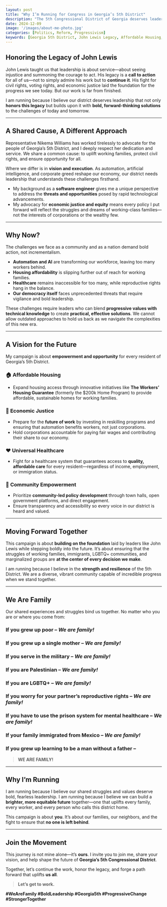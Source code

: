 ```yaml
---
layout: post
title: "Why I’m Running for Congress in Georgia’s 5th District"
description: "The 5th Congressional District of Georgia deserves leadership that honors John Lewis’s legacy while delivering bold, innovative solutions for the challenges of today."
date: 2024-12-09
image: '/images/about-me-photo.jpg'
categories: [Politics, Reform, Progressivism]
keywords: [Georgia 5th District, John Lewis Legacy, Affordable Housing, Economic Justice, Universal Healthcare, Automation Impact, Community Empowerment, Progressive Leadership, Congressional Campaign, Family Values]
---
```


## Honoring the Legacy of John Lewis  
John Lewis taught us that leadership is about service—about seeing injustice and summoning the courage to act. His legacy is a **call to action** for all of us—not to simply admire his work but to **continue it**. His fight for civil rights, voting rights, and economic justice laid the foundation for the progress we see today. But our work is far from finished.  

I am running because I believe our district deserves leadership that not only **honors this legacy** but builds upon it with **bold, forward-thinking solutions** to the challenges of today and tomorrow.  

---

## A Shared Cause, A Different Approach  
Representative Nikema Williams has worked tirelessly to advocate for the people of Georgia’s 5th District, and I deeply respect her dedication and service. We share a common cause: to uplift working families, protect civil rights, and ensure opportunity for all.  

Where we differ is in **vision and execution**. As automation, artificial intelligence, and corporate greed reshape our economy, our district needs leadership that understands these challenges firsthand.  

- My background as a **software engineer** gives me a unique perspective to address the **threats and opportunities** posed by rapid technological advancements.  
- My advocacy for **economic justice and equity** means every policy I put forward will reflect the struggles and dreams of working-class families—not the interests of corporations or the wealthy few.  

---

## Why Now?  

The challenges we face as a community and as a nation demand bold action, not incrementalism.  

- **Automation and AI** are transforming our workforce, leaving too many workers behind.  
- **Housing affordability** is slipping further out of reach for working families.  
- **Healthcare** remains inaccessible for too many, while reproductive rights hang in the balance.  
- **Our democracy itself** faces unprecedented threats that require vigilance and bold leadership.  

These challenges require leaders who can blend **progressive values with technical knowledge** to create **practical, effective solutions**. We cannot allow outdated approaches to hold us back as we navigate the complexities of this new era.  

---

## A Vision for the Future  

My campaign is about **empowerment and opportunity** for every resident of Georgia’s 5th District.  

### 🏠 **Affordable Housing**  
- Expand housing access through innovative initiatives like **The Workers’ Housing Guarantee** (formerly the $200k Home Program) to provide affordable, sustainable homes for working families.  

### 💼 **Economic Justice**  
- Prepare for the **future of work** by investing in reskilling programs and ensuring that automation benefits workers, not just corporations.  
- Hold corporations accountable for paying fair wages and contributing their share to our economy.  

### ❤️ **Universal Healthcare**  
- Fight for a healthcare system that guarantees access to **quality, affordable care** for every resident—regardless of income, employment, or immigration status.  

### 🤝 **Community Empowerment**  
- Prioritize **community-led policy development** through town halls, open government platforms, and direct engagement.  
- Ensure transparency and accessibility so every voice in our district is heard and valued.  

---

## Moving Forward Together  

This campaign is about **building on the foundation** laid by leaders like John Lewis while stepping boldly into the future. It’s about ensuring that the struggles of working families, immigrants, LGBTQ+ communities, and marginalized groups are **at the center of every decision we make**.  

I am running because I believe in the **strength and resilience** of the 5th District. We are a diverse, vibrant community capable of incredible progress when we stand together.  

---

## **We Are Family**  

Our shared experiences and struggles bind us together. No matter who you are or where you come from:  

### **If you grew up poor** – *We are family!*  
### **If you grew up a single mother** – *We are family!*  
### **If you serve in the military** – *We are family!*  
### **If you are Palestinian** – *We are family!*  
### **If you are LGBTQ+** – *We are family!*  
### **If you worry for your partner’s reproductive rights** – *We are family!*  
### **If you have to use the prison system for mental healthcare** – *We are family!*  
### **If your family immigrated from Mexico** – *We are family!*  
### **If you grew up learning to be a man without a father** –  

>**WE ARE FAMILY!**

---

## **Why I’m Running**  

I am running because I believe our shared struggles and values deserve bold, fearless leadership. I am running because I believe we can build a **brighter, more equitable future** together—one that uplifts every family, every worker, and every person who calls this district home.  

This campaign is about **you**. It’s about our families, our neighbors, and the fight to ensure that **no one is left behind**.  

---

## Join the Movement  

This journey is not mine alone—it’s **ours**. I invite you to join me, share your vision, and help shape the future of **Georgia’s 5th Congressional District**.  

Together, let’s continue the work, honor the legacy, and forge a path forward that uplifts **us all**.  

> **Let’s get to work.**  

**#WeAreFamily #BoldLeadership #Georgia5th #ProgressiveChange #StrongerTogether**
